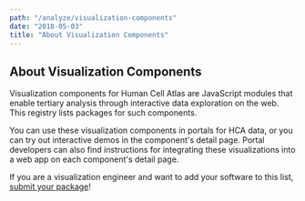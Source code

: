 ```yaml
---
path: "/analyze/visualization-components"
date: "2018-05-03"
title: "About Visualization Components"
---
```


## About Visualization Components
Visualization components for Human Cell Atlas are JavaScript modules that enable tertiary analysis through interactive data exploration on the web.  This registry lists packages for such components.

You can use these visualization components in portals for HCA data, or you can try out interactive demos in the component's detail page.  Portal developers can also find instructions for integrating these visualizations into a web app on each component's detail page.

If you are a visualization engineer and want to add your software to this list, [submit your package](https://github.com/HumanCellAtlas/data-portal-content/issues/new/?with-visualization-component-package-submission-issue-template)!
